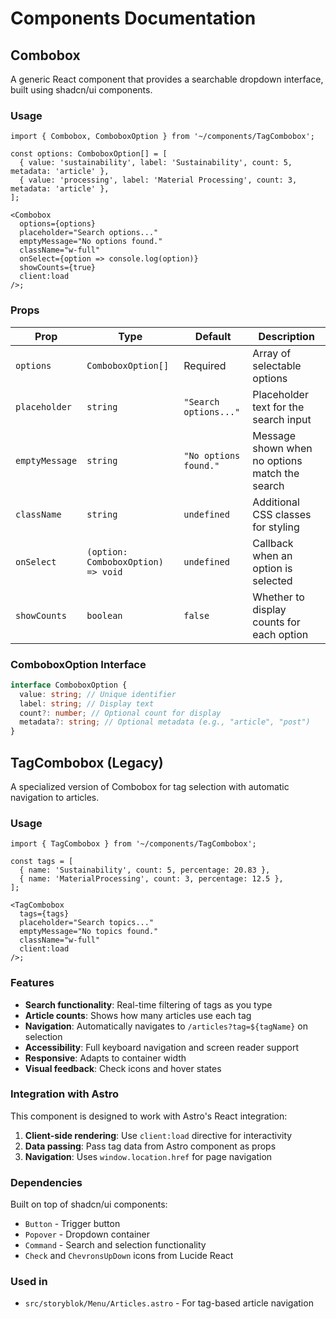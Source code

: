 # Components Documentation

## Combobox

A generic React component that provides a searchable dropdown interface, built using shadcn/ui components.

### Usage

```tsx
import { Combobox, ComboboxOption } from '~/components/TagCombobox';

const options: ComboboxOption[] = [
  { value: 'sustainability', label: 'Sustainability', count: 5, metadata: 'article' },
  { value: 'processing', label: 'Material Processing', count: 3, metadata: 'article' },
];

<Combobox
  options={options}
  placeholder="Search options..."
  emptyMessage="No options found."
  className="w-full"
  onSelect={option => console.log(option)}
  showCounts={true}
  client:load
/>;
```

### Props

| Prop           | Type                               | Default               | Description                                    |
| -------------- | ---------------------------------- | --------------------- | ---------------------------------------------- |
| `options`      | `ComboboxOption[]`                 | Required              | Array of selectable options                    |
| `placeholder`  | `string`                           | `"Search options..."` | Placeholder text for the search input          |
| `emptyMessage` | `string`                           | `"No options found."` | Message shown when no options match the search |
| `className`    | `string`                           | `undefined`           | Additional CSS classes for styling             |
| `onSelect`     | `(option: ComboboxOption) => void` | `undefined`           | Callback when an option is selected            |
| `showCounts`   | `boolean`                          | `false`               | Whether to display counts for each option      |

### ComboboxOption Interface

```typescript
interface ComboboxOption {
  value: string; // Unique identifier
  label: string; // Display text
  count?: number; // Optional count for display
  metadata?: string; // Optional metadata (e.g., "article", "post")
}
```

## TagCombobox (Legacy)

A specialized version of Combobox for tag selection with automatic navigation to articles.

### Usage

```tsx
import { TagCombobox } from '~/components/TagCombobox';

const tags = [
  { name: 'Sustainability', count: 5, percentage: 20.83 },
  { name: 'MaterialProcessing', count: 3, percentage: 12.5 },
];

<TagCombobox
  tags={tags}
  placeholder="Search topics..."
  emptyMessage="No topics found."
  className="w-full"
  client:load
/>;
```

### Features

- **Search functionality**: Real-time filtering of tags as you type
- **Article counts**: Shows how many articles use each tag
- **Navigation**: Automatically navigates to `/articles?tag=${tagName}` on selection
- **Accessibility**: Full keyboard navigation and screen reader support
- **Responsive**: Adapts to container width
- **Visual feedback**: Check icons and hover states

### Integration with Astro

This component is designed to work with Astro's React integration:

1. **Client-side rendering**: Use `client:load` directive for interactivity
2. **Data passing**: Pass tag data from Astro component as props
3. **Navigation**: Uses `window.location.href` for page navigation

### Dependencies

Built on top of shadcn/ui components:

- `Button` - Trigger button
- `Popover` - Dropdown container
- `Command` - Search and selection functionality
- `Check` and `ChevronsUpDown` icons from Lucide React

### Used in

- `src/storyblok/Menu/Articles.astro` - For tag-based article navigation
